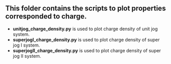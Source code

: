 ## This folder contains the scripts to plot properties corresponded to charge. 

* __unitjog_charge_density.py__ is used to plot charge density of unit jog system.
* __superjogI_charge_density.py__ is used to plot charge density of super jog I system.
* __superjogII_charge_density.py__ is used to plot charge density of super jog II system.
